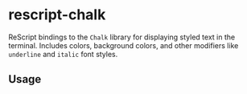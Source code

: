 # rescript-chalk
ReScript bindings to the `Chalk` library for displaying styled text in the terminal. Includes colors, background colors, and other modifiers like `underline` and `italic` font styles.

## Usage

